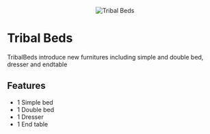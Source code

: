 <p align="center">
  <img src="https://i.imgur.com/TLVE5hG.png" alt="Tribal Beds" />
</p>

# Tribal Beds
TribalBeds introduce new furnitures including simple and double bed, dresser and endtable

## Features

* 1 Simple bed
* 1 Double bed
* 1 Dresser
* 1 End table
